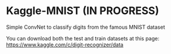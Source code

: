 # Kaggle-MNIST (IN PROGRESS)
Simple ConvNet to classify digits from the famous MNIST dataset

You can download both the test and train datasets at this page: https://www.kaggle.com/c/digit-recognizer/data
